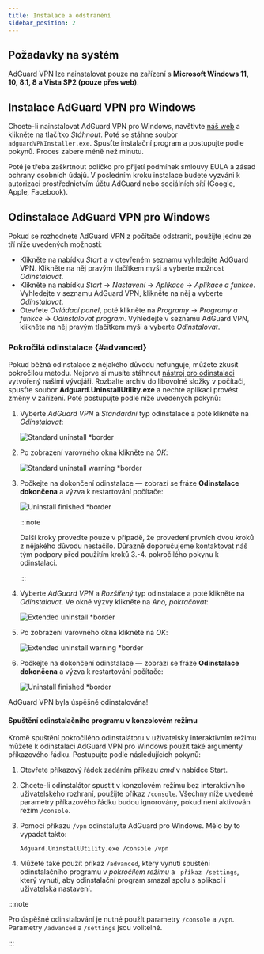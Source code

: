 ```yaml
---
title: Instalace a odstranění
sidebar_position: 2
---
```


## Požadavky na systém

AdGuard VPN lze nainstalovat pouze na zařízení s **Microsoft Windows 11, 10, 8.1, 8 a Vista SP2 (pouze přes web)**.

## Instalace AdGuard VPN pro Windows

Chcete-li nainstalovat AdGuard VPN pro Windows, navštivte [náš web](https://adguard-vpn.com/welcome.html) a klikněte na tlačítko *Stáhnout*. Poté se stáhne soubor `adguardVPNInstaller.exe`. Spusťte instalační program a postupujte podle pokynů. Proces zabere méně než minutu.

Poté je třeba zaškrtnout políčko pro přijetí podmínek smlouvy EULA a zásad ochrany osobních údajů. V posledním kroku instalace budete vyzváni k autorizaci prostřednictvím účtu AdGuard nebo sociálních sítí (Google, Apple, Facebook).

## Odinstalace AdGuard VPN pro Windows

Pokud se rozhodnete AdGuard VPN z počítače odstranit, použijte jednu ze tří níže uvedených možností:

- Klikněte na nabídku *Start* a v otevřeném seznamu vyhledejte AdGuard VPN. Klikněte na něj pravým tlačítkem myši a vyberte možnost *Odinstalovat*.
- Klikněte na nabídku *Start* → *Nastavení* → *Aplikace* → *Aplikace a funkce*. Vyhledejte v seznamu AdGuard VPN, klikněte na něj a vyberte *Odinstalovat*.
- Otevřete *Ovládací panel*, poté klikněte na *Programy* → *Programy a funkce* → *Odinstalovat program*. Vyhledejte v seznamu AdGuard VPN, klikněte na něj pravým tlačítkem myši a vyberte *Odinstalovat*.

### Pokročilá odinstalace {#advanced}

Pokud běžná odinstalace z nějakého důvodu nefunguje, můžete zkusit pokročilou metodu. Nejprve si musíte stáhnout [nástroj pro odinstalaci](https://cdn.adguard-vpn.com/distr/windows/Uninstall_Utility.zip) vytvořený našimi vývojáři. Rozbalte archiv do libovolné složky v počítači, spusťte soubor **Adguard.UninstallUtility.exe** a nechte aplikaci provést změny v zařízení. Poté postupujte podle níže uvedených pokynů:

1. Vyberte *AdGuard VPN* a *Standardní* typ odinstalace a poté klikněte na *Odinstalovat*:

    ![Standard uninstall *border](https://cdn.adguardvpn.com/content/kb/vpn/windows/vpn_standard.jpg)

1. Po zobrazení varovného okna klikněte na *OK*:

    ![Standard uninstall warning *border](https://cdn.adguard-vpn.com/content/kb/vpn/windows/vpn_standard_warning.jpg)

1. Počkejte na dokončení odinstalace — zobrazí se fráze **Odinstalace dokončena** a výzva k restartování počítače:

    ![Uninstall finished *border](https://cdn.adguardvpn.com/content/kb/vpn/windows/vpn_standard_complete.jpg)

    :::note

    Další kroky proveďte pouze v případě, že provedení prvních dvou kroků z nějakého důvodu nestačilo. Důrazně doporučujeme kontaktovat náš tým podpory před použitím kroků 3.-4. pokročilého pokynu k odinstalaci.

    :::

1. Vyberte *AdGuard VPN* a *Rozšířený* typ odinstalace a poté klikněte na *Odinstalovat*. Ve okně výzvy klikněte na *Ano, pokračovat*:

    ![Extended uninstall *border](https://cdn.adguardvpn.com/content/kb/vpn/windows/vpn_extended.jpg)

1. Po zobrazení varovného okna klikněte na *OK*:

    ![Extended uninstall warning *border](https://cdn.adguard-vpn.com/content/kb/vpn/windows/vpn_standard_warning.jpg)

1. Počkejte na dokončení odinstalace — zobrazí se fráze **Odinstalace dokončena** a výzva k restartování počítače:

    ![Uninstall finished *border](https://cdn.adguardvpn.com/content/kb/vpn/windows/vpn_extended_complete.jpg)

AdGuard VPN byla úspěšně odinstalována!

#### Spuštění odinstalačního programu v konzolovém režimu

Kromě spuštění pokročilého odinstalátoru v uživatelsky interaktivním režimu můžete k odinstalaci AdGuard VPN pro Windows použít také argumenty příkazového řádku. Postupujte podle následujících pokynů:

1. Otevřete příkazový řádek zadáním příkazu *cmd* v nabídce Start.
2. Chcete-li odinstalátor spustit v konzolovém režimu bez interaktivního uživatelského rozhraní, použijte příkaz `/console`. Všechny níže uvedené parametry příkazového řádku budou ignorovány, pokud není aktivován režim `/console`.
3. Pomocí příkazu `/vpn` odinstalujte AdGuard pro Windows. Mělo by to vypadat takto:

   `Adguard.UninstallUtility.exe /console /vpn`

4. Můžete také použít příkaz `/advanced`, který vynutí spuštění odinstalačního programu v *pokročilém režimu* a ` příkaz /settings`, který vynutí, aby odinstalační program smazal spolu s aplikací i uživatelská nastavení.

:::note

Pro úspěšné odinstalování je nutné použít parametry `/console` a `/vpn`. Parametry `/advanced` a `/settings` jsou volitelné.

:::
